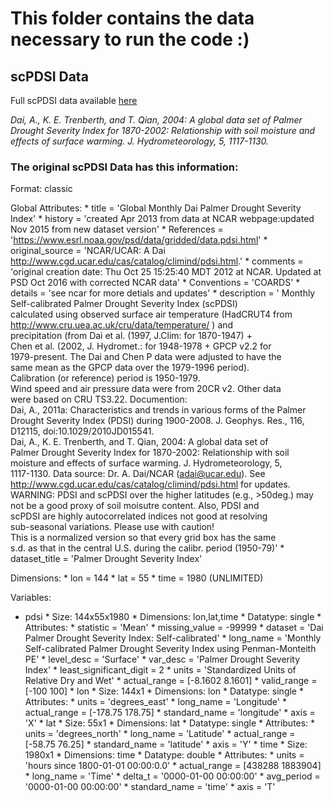 # This folder contains the data necessary to run the code :)

## scPDSI Data

Full scPDSI data available [here](https://psl.noaa.gov/data/gridded/data.pdsi.html)

_Dai, A., K. E. Trenberth, and T. Qian, 2004: A global data set of Palmer Drought Severity Index for 1870-2002: Relationship with soil moisture and effects of surface warming. J. Hydrometeorology, 5, 1117-1130._

### The original scPDSI Data has this information:

Format: classic

Global Attributes:
           * title           = 'Global Monthly Dai Palmer Drought Severity Index'
           * history         = 'created Apr 2013 from data at NCAR webpage:updated Nov 2015 from new dataset version'
           * References      = 'https://www.esrl.noaa.gov/psd/data/gridded/data.pdsi.html'
           * original_source = 'NCAR/UCAR: A Dai http://www.cgd.ucar.edu/cas/catalog/climind/pdsi.html.'
           * comments        = 'original creation date: Thu Oct 25 15:25:40 MDT 2012 at NCAR. Updated at PSD Oct 2016 with corrected NCAR data'
           * Conventions     = 'COARDS'
           * details         = 'see ncar for more detials and updates'
           * description     = '
                             Monthly Self-calibrated Palmer Drought Severity Index (scPDSI)     
                             calculated using observed surface air temperature (HadCRUT4 from   
                             http://www.cru.uea.ac.uk/cru/data/temperature/ ) and               
                             precipitation (from Dai et al. (1997, J.Clim: for 1870-1947) +     
                             Chen et al. (2002, J. Hydromet.: for 1948-1978 + GPCP v2.2 for     
                             1979-present. The Dai and Chen P data were adjusted to have the    
                             same mean as the GPCP data over the 1979-1996 period).             
                             Calibration (or reference) period is 1950-1979.                    
                             Wind speed and air pressure data were from 20CR v2. Other data     
                             were based on CRU TS3.22. Documention:  	                   
                             Dai, A., 2011a: Characteristics and trends in various forms of the 
                             Palmer Drought Severity Index (PDSI) during 1900-2008. J. Geophys. 
                             Res., 116, D12115, doi:10.1029/2010JD015541.			   
                             Dai, A., K. E. Trenberth, and T. Qian, 2004: A global data set of  
                             Palmer Drought Severity Index for 1870-2002: Relationship with soil
                             moisture and effects of surface warming. J. Hydrometeorology, 5,   
                             1117-1130. Data source: Dr. A. Dai/NCAR (adai@ucar.edu). See       
                             http://www.cgd.ucar.edu/cas/catalog/climind/pdsi.html for updates. 
                             WARNING: PDSI and scPDSI over the higher latitudes (e.g., >50deg.) 
                             may not be a good proxy of soil moisutre content. Also, PDSI and   
                             scPDSI are highly autocorrelated indices not good at resolving     
                             sub-seasonal variations.  Please use with caution!                 
                             This is a normalized version so that every grid box has the same   
                             s.d. as that in the central U.S. during the calibr. period (1950-79)'
           * dataset_title   = 'Palmer Drought Severity Index'

Dimensions:
           * lon  = 144
           * lat  = 55
           * time = 1980  (UNLIMITED)

Variables:
   * pdsi
           * Size:       144x55x1980
           * Dimensions: lon,lat,time
           * Datatype:   single
           * Attributes:
                       * statistic               = 'Mean'
                       * missing_value           = -99999
                       * dataset                 = 'Dai Palmer Drought Severity Index: Self-calibrated'
                       * long_name               = 'Monthly Self-calibrated Palmer Drought Severity Index using Penman-Monteith PE'
                       * level_desc              = 'Surface'
                       * var_desc                = 'Palmer Drought Severity Index'
                       * least_significant_digit = 2
                       * units                   = 'Standardized Units of Relative Dry and Wet'
                       * actual_range            = [-8.1602      8.1601]
                       * valid_range             = [-100  100]
    * lon 
           * Size:       144x1
           * Dimensions: lon
           * Datatype:   single
           * Attributes:
                       * units         = 'degrees_east'
                       * long_name     = 'Longitude'
                       * actual_range  = [-178.75        178.75]
                       * standard_name = 'longitude'
                       * axis          = 'X'
    * lat 
           * Size:       55x1
           * Dimensions: lat
           * Datatype:   single
           * Attributes:
                       * units         = 'degrees_north'
                       * long_name     = 'Latitude'
                       * actual_range  = [-58.75        76.25]
                       * standard_name = 'latitude'
                       * axis          = 'Y'
    * time
           * Size:       1980x1
           * Dimensions: time
           * Datatype:   double
           * Attributes:
                       * units         = 'hours since 1800-01-01 00:00:0.0'
                       * actual_range  = [438288  1883904]
                       * long_name     = 'Time'
                       * delta_t       = '0000-01-00 00:00:00'
                       * avg_period    = '0000-01-00 00:00:00'
                       * standard_name = 'time'
                       * axis          = 'T'
